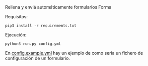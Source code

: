 Rellena y enviá automáticamente formularios Forma

Requisitos:

```console
pip3 install -r requirements.txt
```

Ejecución:

```console
python3 run.py config.yml
```

En [config.example.yml](config.example.yml) hay un ejemplo de como
sería un fichero de configuración de un formulario.
